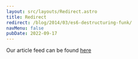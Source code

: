 ```yaml
---
layout: src/layouts/Redirect.astro
title: Redirect
redirect: /blog/2014/03/es6-destructuring-funk/
navMenu: false
pubDate: 2022-09-17
---
```

<div>
Our article feed can be found <a href="/blog/2014/03/es6-destructuring-funk/">here</a>
</div>
